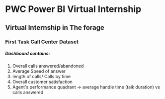 # PWC Power BI Virtual Internship
## Virtual Internship in The forage

### First Task Call Center Dataset
##### Dashboard contains:
1. Overall calls answered/abandoned
2. Average Speed of answer 
3. length of calls/ Calls by time
4. Overall customer satisfaction
5. Agent's performance quadrant -> average handle time (talk duration) vs calls answered
